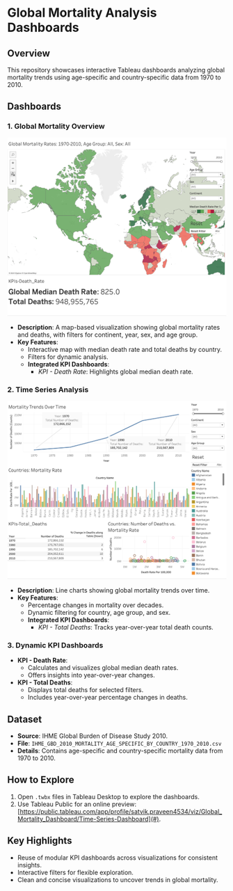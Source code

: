 # Global Mortality Analysis Dashboards

## Overview

This repository showcases interactive Tableau dashboards analyzing global mortality trends using age-specific and country-specific data from 1970 to 2010.

## Dashboards

### 1. **Global Mortality Overview**

![Global Mortality Overview](Images/Dashboard2_Global_Mortality_Rate.png)

- **Description**: A map-based visualization showing global mortality rates and deaths, with filters for continent, year, sex, and age group.
- **Key Features**:
  - Interactive map with median death rate and total deaths by country.
  - Filters for dynamic analysis.
  - **Integrated KPI Dashboards**:
    - _KPI - Death Rate_: Highlights global median death rate.

### 2. **Time Series Analysis**

![Time Series Analysis](Images/Dashboard1_Time_Series_Number_of_Deaths.png)

- **Description**: Line charts showing global mortality trends over time.
- **Key Features**:
  - Percentage changes in mortality over decades.
  - Dynamic filtering for country, age group, and sex.
  - **Integrated KPI Dashboards**:
    - _KPI - Total Deaths_: Tracks year-over-year total death counts.

### 3. **Dynamic KPI Dashboards**

- **KPI - Death Rate**:
  - Calculates and visualizes global median death rates.
  - Offers insights into year-over-year changes.
- **KPI - Total Deaths**:
  - Displays total deaths for selected filters.
  - Includes year-over-year percentage changes in deaths.

## Dataset

- **Source**: IHME Global Burden of Disease Study 2010.
- **File**: `IHME_GBD_2010_MORTALITY_AGE_SPECIFIC_BY_COUNTRY_1970_2010.csv`
- **Details**: Contains age-specific and country-specific mortality data from 1970 to 2010.

## How to Explore

1. Open `.twbx` files in Tableau Desktop to explore the dashboards.
2. Use Tableau Public for an online preview: [https://public.tableau.com/app/profile/satvik.praveen4534/viz/Global_Mortality_Dashboard/Time-Series-Dashboard](#).

## Key Highlights

- Reuse of modular KPI dashboards across visualizations for consistent insights.
- Interactive filters for flexible exploration.
- Clean and concise visualizations to uncover trends in global mortality.
